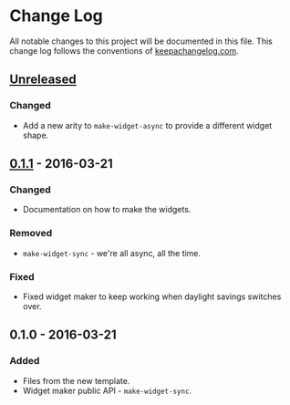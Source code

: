# Change Log
All notable changes to this project will be documented in this file. This change log follows the conventions of [keepachangelog.com](http://keepachangelog.com/).

## [Unreleased]
### Changed
- Add a new arity to `make-widget-async` to provide a different widget shape.

## [0.1.1] - 2016-03-21
### Changed
- Documentation on how to make the widgets.

### Removed
- `make-widget-sync` - we're all async, all the time.

### Fixed
- Fixed widget maker to keep working when daylight savings switches over.

## 0.1.0 - 2016-03-21
### Added
- Files from the new template.
- Widget maker public API - `make-widget-sync`.

[Unreleased]: https://github.com/your-name/sparrow/compare/0.1.1...HEAD
[0.1.1]: https://github.com/your-name/sparrow/compare/0.1.0...0.1.1
